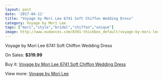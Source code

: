 ```yaml
---
layout: post
date: '2017-04-11'
title: "Voyage by Mori Lee 6741 Soft Chiffon Wedding Dress"
category: Voyage by Mori Lee
tags: ["mori","style","bridal","chiffon","unique"]
image: http://www.eudances.com/8391-thickbox_default/voyage-by-mori-lee-6741-soft-chiffon-wedding-dress.jpg
---
```

Voyage by Mori Lee 6741 Soft Chiffon Wedding Dress

On Sales: **$319.99**
<a href="https://www.eudances.com/en/voyage-by-mori-lee/2876-voyage-by-mori-lee-6741-soft-chiffon-wedding-dress.html"><amp-img layout="responsive" width="600" height="600" src="//www.eudances.com/8391-thickbox_default/voyage-by-mori-lee-6741-soft-chiffon-wedding-dress.jpg" alt="Voyage by Mori Lee 6741 Soft Chiffon Wedding Dress 0" /></a>
<a href="https://www.eudances.com/en/voyage-by-mori-lee/2876-voyage-by-mori-lee-6741-soft-chiffon-wedding-dress.html"><amp-img layout="responsive" width="600" height="600" src="//www.eudances.com/8395-thickbox_default/voyage-by-mori-lee-6741-soft-chiffon-wedding-dress.jpg" alt="Voyage by Mori Lee 6741 Soft Chiffon Wedding Dress 1" /></a>
<a href="https://www.eudances.com/en/voyage-by-mori-lee/2876-voyage-by-mori-lee-6741-soft-chiffon-wedding-dress.html"><amp-img layout="responsive" width="600" height="600" src="//www.eudances.com/8394-thickbox_default/voyage-by-mori-lee-6741-soft-chiffon-wedding-dress.jpg" alt="Voyage by Mori Lee 6741 Soft Chiffon Wedding Dress 2" /></a>
<a href="https://www.eudances.com/en/voyage-by-mori-lee/2876-voyage-by-mori-lee-6741-soft-chiffon-wedding-dress.html"><amp-img layout="responsive" width="600" height="600" src="//www.eudances.com/8393-thickbox_default/voyage-by-mori-lee-6741-soft-chiffon-wedding-dress.jpg" alt="Voyage by Mori Lee 6741 Soft Chiffon Wedding Dress 3" /></a>
<a href="https://www.eudances.com/en/voyage-by-mori-lee/2876-voyage-by-mori-lee-6741-soft-chiffon-wedding-dress.html"><amp-img layout="responsive" width="600" height="600" src="//www.eudances.com/8392-thickbox_default/voyage-by-mori-lee-6741-soft-chiffon-wedding-dress.jpg" alt="Voyage by Mori Lee 6741 Soft Chiffon Wedding Dress 4" /></a>

Buy it: [Voyage by Mori Lee 6741 Soft Chiffon Wedding Dress](https://www.eudances.com/en/voyage-by-mori-lee/2876-voyage-by-mori-lee-6741-soft-chiffon-wedding-dress.html "Voyage by Mori Lee 6741 Soft Chiffon Wedding Dress")

View more: [Voyage by Mori Lee](https://www.eudances.com/en/47-voyage-by-mori-lee "Voyage by Mori Lee")